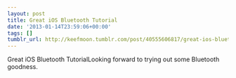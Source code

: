 ```yaml
---
layout: post
title: Great iOS Bluetooth Tutorial
date: '2013-01-14T23:59:06+00:00'
tags: []
tumblr_url: http://keefmoon.tumblr.com/post/40555606817/great-ios-bluetooth-tutorial
---
```

Great iOS Bluetooth TutorialLooking forward to trying out some Bluetooth goodness.
